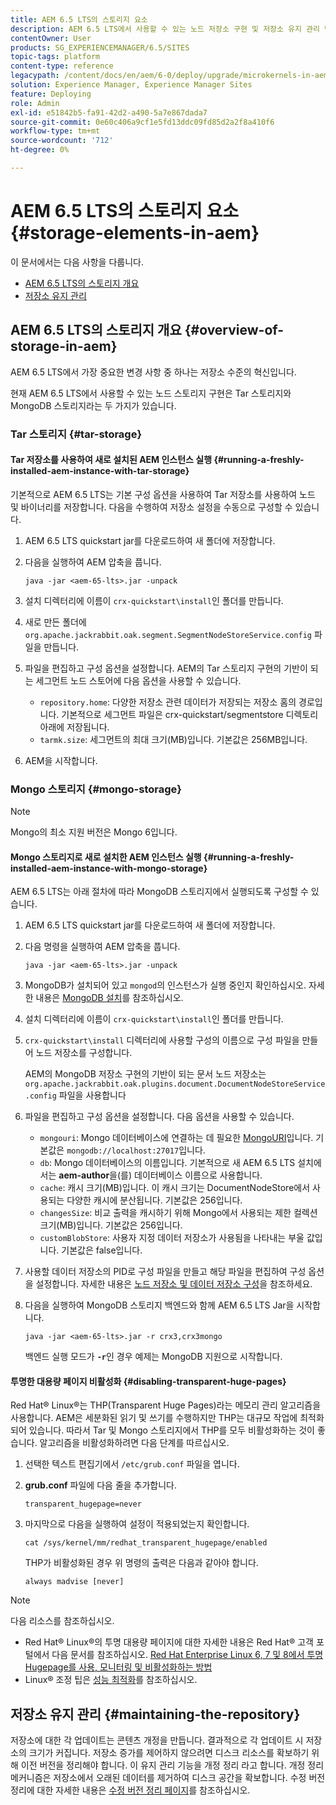 ```yaml
---
title: AEM 6.5 LTS의 스토리지 요소
description: AEM 6.5 LTS에서 사용할 수 있는 노드 저장소 구현 및 저장소 유지 관리 방법에 대해 알아봅니다.
contentOwner: User
products: SG_EXPERIENCEMANAGER/6.5/SITES
topic-tags: platform
content-type: reference
legacypath: /content/docs/en/aem/6-0/deploy/upgrade/microkernels-in-aem-6-0
solution: Experience Manager, Experience Manager Sites
feature: Deploying
role: Admin
exl-id: e51842b5-fa91-42d2-a490-5a7e867dada7
source-git-commit: 0e60c406a9cf1e5fd13ddc09fd85d2a2f8a410f6
workflow-type: tm+mt
source-wordcount: '712'
ht-degree: 0%

---
```


# AEM 6.5 LTS의 스토리지 요소{#storage-elements-in-aem}

이 문서에서는 다음 사항을 다룹니다.

* [AEM 6.5 LTS의 스토리지 개요](/help/sites-deploying/storage-elements-in-aem-6.md#overview-of-storage-in-aem)
* [저장소 유지 관리](/help/sites-deploying/storage-elements-in-aem-6.md#maintaining-the-repository)

## AEM 6.5 LTS의 스토리지 개요 {#overview-of-storage-in-aem}

AEM 6.5 LTS에서 가장 중요한 변경 사항 중 하나는 저장소 수준의 혁신입니다.

현재 AEM 6.5 LTS에서 사용할 수 있는 노드 스토리지 구현은 Tar 스토리지와 MongoDB 스토리지라는 두 가지가 있습니다.

### Tar 스토리지 {#tar-storage}

#### Tar 저장소를 사용하여 새로 설치된 AEM 인스턴스 실행 {#running-a-freshly-installed-aem-instance-with-tar-storage}

기본적으로 AEM 6.5 LTS는 기본 구성 옵션을 사용하여 Tar 저장소를 사용하여 노드 및 바이너리를 저장합니다. 다음을 수행하여 저장소 설정을 수동으로 구성할 수 있습니다.

1. AEM 6.5 LTS quickstart jar를 다운로드하여 새 폴더에 저장합니다.
1. 다음을 실행하여 AEM 압축을 풉니다.

   `java -jar <aem-65-lts>.jar -unpack`

1. 설치 디렉터리에 이름이 `crx-quickstart\install`인 폴더를 만듭니다.

1. 새로 만든 폴더에 `org.apache.jackrabbit.oak.segment.SegmentNodeStoreService.config` 파일을 만듭니다.

1. 파일을 편집하고 구성 옵션을 설정합니다. AEM의 Tar 스토리지 구현의 기반이 되는 세그먼트 노드 스토어에 다음 옵션을 사용할 수 있습니다.

   * `repository.home`: 다양한 저장소 관련 데이터가 저장되는 저장소 홈의 경로입니다. 기본적으로 세그먼트 파일은 crx-quickstart/segmentstore 디렉토리 아래에 저장됩니다.
   * `tarmk.size`: 세그먼트의 최대 크기(MB)입니다. 기본값은 256MB입니다.

1. AEM을 시작합니다.

### Mongo 스토리지 {#mongo-storage}

>[!NOTE]
>
>Mongo의 최소 지원 버전은 Mongo 6입니다.

#### Mongo 스토리지로 새로 설치한 AEM 인스턴스 실행 {#running-a-freshly-installed-aem-instance-with-mongo-storage}

AEM 6.5 LTS는 아래 절차에 따라 MongoDB 스토리지에서 실행되도록 구성할 수 있습니다.

1. AEM 6.5 LTS quickstart jar를 다운로드하여 새 폴더에 저장합니다.
1. 다음 명령을 실행하여 AEM 압축을 풉니다.

   `java -jar <aem-65-lts>.jar -unpack`

1. MongoDB가 설치되어 있고 `mongod`의 인스턴스가 실행 중인지 확인하십시오. 자세한 내용은 [MongoDB 설치](https://docs.mongodb.org/manual/installation/)를 참조하십시오.
1. 설치 디렉터리에 이름이 `crx-quickstart\install`인 폴더를 만듭니다.
1. `crx-quickstart\install` 디렉터리에 사용할 구성의 이름으로 구성 파일을 만들어 노드 저장소를 구성합니다.

   AEM의 MongoDB 저장소 구현의 기반이 되는 문서 노드 저장소는 `org.apache.jackrabbit.oak.plugins.document.DocumentNodeStoreService.config` 파일을 사용합니다

1. 파일을 편집하고 구성 옵션을 설정합니다. 다음 옵션을 사용할 수 있습니다.

   * `mongouri`: Mongo 데이터베이스에 연결하는 데 필요한 [MongoURI](https://docs.mongodb.org/manual/reference/connection-string/)입니다. 기본값은 `mongodb://localhost:27017`입니다.
   * `db`: Mongo 데이터베이스의 이름입니다. 기본적으로 새 AEM 6.5 LTS 설치에서는 **aem-author**&#x200B;을(를) 데이터베이스 이름으로 사용합니다.
   * `cache`: 캐시 크기(MB)입니다. 이 캐시 크기는 DocumentNodeStore에서 사용되는 다양한 캐시에 분산됩니다. 기본값은 256입니다.
   * `changesSize`: 비교 출력을 캐시하기 위해 Mongo에서 사용되는 제한 컬렉션 크기(MB)입니다. 기본값은 256입니다.
   * `customBlobStore`: 사용자 지정 데이터 저장소가 사용됨을 나타내는 부울 값입니다. 기본값은 false입니다.

1. 사용할 데이터 저장소의 PID로 구성 파일을 만들고 해당 파일을 편집하여 구성 옵션을 설정합니다. 자세한 내용은 [노드 저장소 및 데이터 저장소 구성](/help/sites-deploying/data-store-config.md)을 참조하세요.

1. 다음을 실행하여 MongoDB 스토리지 백엔드와 함께 AEM 6.5 LTS Jar을 시작합니다.

   ```shell
   java -jar <aem-65-lts>.jar -r crx3,crx3mongo
   ```

   백엔드 실행 모드가 **`-r`**&#x200B;인 경우 예제는 MongoDB 지원으로 시작합니다.

#### 투명한 대용량 페이지 비활성화 {#disabling-transparent-huge-pages}

Red Hat® Linux®는 THP(Transparent Huge Pages)라는 메모리 관리 알고리즘을 사용합니다. AEM은 세분화된 읽기 및 쓰기를 수행하지만 THP는 대규모 작업에 최적화되어 있습니다. 따라서 Tar 및 Mongo 스토리지에서 THP를 모두 비활성화하는 것이 좋습니다. 알고리즘을 비활성화하려면 다음 단계를 따르십시오.

1. 선택한 텍스트 편집기에서 `/etc/grub.conf` 파일을 엽니다.
1. **grub.conf** 파일에 다음 줄을 추가합니다.

   ```
   transparent_hugepage=never
   ```

1. 마지막으로 다음을 실행하여 설정이 적용되었는지 확인합니다.

   ```
   cat /sys/kernel/mm/redhat_transparent_hugepage/enabled
   ```

   THP가 비활성화된 경우 위 명령의 출력은 다음과 같아야 합니다.

   ```
   always madvise [never]
   ```

>[!NOTE]
>
>다음 리소스를 참조하십시오.
>
>* Red Hat® Linux®의 투명 대용량 페이지에 대한 자세한 내용은 Red Hat® 고객 포털에서 다음 문서를 참조하십시오. [Red Hat Enterprise Linux 6, 7 및 8에서 투명 Hugepage를 사용, 모니터링 및 비활성화하는 방법](https://access.redhat.com/solutions/46111)
>* Linux® 조정 팁은 [성능 최적화](/help/sites-deploying/configuring-performance.md)를 참조하십시오.
>

## 저장소 유지 관리 {#maintaining-the-repository}

저장소에 대한 각 업데이트는 콘텐츠 개정을 만듭니다. 결과적으로 각 업데이트 시 저장소의 크기가 커집니다. 저장소 증가를 제어하지 않으려면 디스크 리소스를 확보하기 위해 이전 버전을 정리해야 합니다. 이 유지 관리 기능을 개정 정리 라고 합니다. 개정 정리 메커니즘은 저장소에서 오래된 데이터를 제거하여 디스크 공간을 확보합니다. 수정 버전 정리에 대한 자세한 내용은 [수정 버전 정리 페이지](/help/sites-deploying/revision-cleanup.md)를 참조하십시오.
